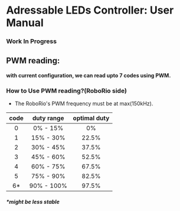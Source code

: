 # Adressable LEDs Controller: User Manual
### Work In Progress

## PWM reading:
#### with current configuration, we can read upto 7 codes using PWM.
### How to Use PWM reading?(RoboRio side)
* The RoboRio's PWM frequency must be at max(150kHz).

code|duty range|optimal duty
:--:|:--------:|:----------:
0   |0% - 15%  |0%
1   |15% - 30% |22.5%
2   |30% - 45% |37.5%
3   |45% - 60% |52.5%
4   |60% - 75% |67.5%
5   |75% - 90% |82.5%
6*  |90% - 100%|97.5%

##### *might be less stable
